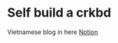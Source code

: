 # Self build a crkbd

Vietnamese blog in here [Notion](https://koha13.notion.site/Build-m-t-chi-c-crkbd-corne-keyboard-db1d5d3927c047758a47a815ca023320?pvs=4)
